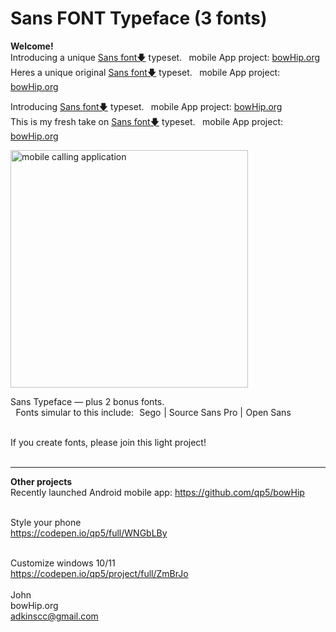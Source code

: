 # Sans FONT Typeface (3 fonts)
<b>Welcome!</b> <br>
Introducing a unique <a href="https://github.com/qp5/FONT/raw/main/FONT.zip">Sans font🡇</a> typeset.   mobile App project: <a target="_blank" href="https://bowHip.org">bowHip.org</a><br>
Heres a unique original <a href="https://github.com/qp5/FONT/raw/main/FONT.zip">Sans font🡇</a> typeset.   mobile App project: <a target="_blank" href="https://bowHip.org">bowHip.org</a><br>

Introducing <a href="https://github.com/qp5/FONT/raw/main/FONT.zip">Sans font🡇</a> typeset.   mobile App project: <a target="_blank" href="https://bowHip.org">bowHip.org</a><br>
This is my fresh take on <a href="https://github.com/qp5/FONT/raw/main/FONT.zip">Sans font🡇</a> typeset.   mobile App project: <a target="_blank" href="https://bowHip.org">bowHip.org</a><br>

<a href="https://bowhip.org"><img style="height: 380px; margin-bottom:-0px; margin-top:0px;" src="https://bowhip.org/img/font_thumb_publisher.png" alt="mobile calling application"></a> 


Sans Typeface — plus 2 bonus fonts.<br>
  Fonts simular to this include:  Sego | Source Sans Pro | Open Sans<br><br>

If you create fonts, please join this light project! <br><br>


____________________________________________________________
<b>Other projects</b><br>
Recently launched Android mobile app:  https://github.com/qp5/bowHip<br><br>

Style your phone<br>
https://codepen.io/qp5/full/WNGbLBy<br><br>

Customize windows 10/11<br>
https://codepen.io/qp5/project/full/ZmBrJo<br><br>
John<br>
bowHip.org <br>
adkinscc@gmail.com

